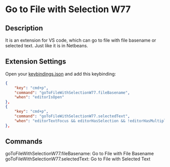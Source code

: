 # Go to File with Selection W77

## Description

It is an extension for VS code, which can go to file with file basename or selected text. Just like it is in Netbeans.

## Extension Settings

Open your [keybindings.json](https://code.visualstudio.com/docs/getstarted/keybindings#_advanced-customization) and add this keybinding:

```json
{
    "key": "cmd+p",
    "command": "goToFileWithSelectionW77.fileBasename",
    "when": "editorIsOpen"
},
{
    "key": "cmd+p",
    "command": "goToFileWithSelectionW77.selectedText",
    "when": "editorTextFocus && editorHasSelection && !editorHasMultipleSelections"
},
```

## Commands

goToFileWithSelectionW77.fileBasename: Go to File with File Basename
goToFileWithSelectionW77.selectedText: Go to File with Selected Text
